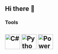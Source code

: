 ## Hi there 👋

### Tools
## <img src="https://cdn.jsdelivr.net/gh/devicons/devicon/icons/csharp/csharp-original.svg" alt="C#" width="50" height="50" /> <img src="https://cdn.jsdelivr.net/gh/devicons/devicon/icons/python/python-original.svg" alt="Python" width="50" height="50" /> <img src="https://raw.githubusercontent.com/SEU-USUARIO/SEU-REPOSITORIO/main/imagens/power-automate.png" alt="Power Automate" width="50" height="50" />

